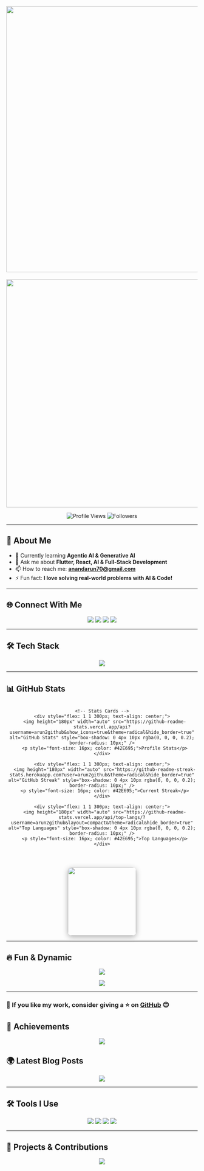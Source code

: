 <!-- Modern GitHub Profile ReadMe -->

<h1 align="center">
    <img style="margin-top: 20px;" src="https://readme-typing-svg.herokuapp.com?font=Fira+Code&weight=600&size=28&pause=1000&color=42E695&center=true&width=600&height=45&lines=Hi+%F0%9F%91%8B%2C+I'm+Arun+Kumar;A+Passionate+App+%26+Web+Developer;Specializing+in+Flutter+%26+React" width="700" />
</h1>

<!-- Animated Hero Section -->
<p align="center">
    <img src="https://camo.githubusercontent.com/4d9f5ecceb711eec6e2018f38a5677dc657c9738d4a65ba3b928c41c0a45b439/68747470733a2f2f6d69726f2e6d656469756d2e636f6d2f6d61782f313336302f302a37513379765349765f7430696f4a2d5a2e676966" width="600" />
</p>

<!-- Profile Views & Status -->
<p align="center">
    <img src="https://komarev.com/ghpvc/?username=arun2github&label=Profile+views&color=42E695&style=flat" alt="Profile Views" />
    <img src="https://img.shields.io/github/followers/arun2github?label=Followers&style=social" alt="Followers" />
</p>

---

## 🚀 About Me  
- 🌱 Currently learning **Agentic AI & Generative AI**
- 💬 Ask me about **Flutter, React, AI & Full-Stack Development**
- 📫 How to reach me: **[anandarun70@gmail.com](mailto:anandarun70@gmail.com)**
- ⚡ Fun fact: **I love solving real-world problems with AI & Code!**

---

## 🌐 Connect With Me  
<p align="center">
    <a href="https://www.linkedin.com/in/imarunjnv/" target="_blank"><img src="https://img.shields.io/badge/LinkedIn-%230077B5.svg?style=for-the-badge&logo=linkedin&logoColor=white"/></a>
    <a href="https://www.facebook.com/arun.disambiguation" target="_blank"><img src="https://img.shields.io/badge/Facebook-%231877F2.svg?style=for-the-badge&logo=facebook&logoColor=white"/></a>
    <a href="https://www.instagram.com/infamous_fluky/" target="_blank"><img src="https://img.shields.io/badge/Instagram-%23E4405F.svg?style=for-the-badge&logo=instagram&logoColor=white"/></a>
    <a href="mailto:anandarun70@gmail.com"><img src="https://img.shields.io/badge/Email-%23D14836.svg?style=for-the-badge&logo=gmail&logoColor=white"/></a>
</p>

---

## 🛠 Tech Stack  
<p align="center">
    <img src="https://skillicons.dev/icons?i=flutter,react,js,nodejs,tailwind,css,html,redux,firebase,git,linux,mysql,postman,ruby,rails" />
</p>

---

## 📊 GitHub Stats  

 

<div align="center">
  <div style="display: flex; gap: 40px; flex-wrap: wrap; justify-content: center;">

    <!-- Stats Cards -->
    <div style="flex: 1 1 300px; text-align: center;">
      <img height="180px" width="auto" src="https://github-readme-stats.vercel.app/api?username=arun2github&show_icons=true&theme=radical&hide_border=true" alt="GitHub Stats" style="box-shadow: 0 4px 10px rgba(0, 0, 0, 0.2); border-radius: 10px;" />
      <p style="font-size: 16px; color: #42E695;">Profile Stats</p>
    </div>
    
    <div style="flex: 1 1 300px; text-align: center;">
      <img height="180px" width="auto" src="https://github-readme-streak-stats.herokuapp.com?user=arun2github&theme=radical&hide_border=true" alt="GitHub Streak" style="box-shadow: 0 4px 10px rgba(0, 0, 0, 0.2); border-radius: 10px;" />
      <p style="font-size: 16px; color: #42E695;">Current Streak</p>
    </div>

    <div style="flex: 1 1 300px; text-align: center;">
      <img height="180px" width="auto" src="https://github-readme-stats.vercel.app/api/top-langs/?username=arun2github&layout=compact&theme=radical&hide_border=true" alt="Top Languages" style="box-shadow: 0 4px 10px rgba(0, 0, 0, 0.2); border-radius: 10px;" />
      <p style="font-size: 16px; color: #42E695;">Top Languages</p>
    </div>
    
  </div>
  
  <div style="margin-top: 40px;">
    <img height="180px" width="auto" src="https://github-profile-summary-cards.vercel.app/api/cards/profile-details?username=arun2github&theme=radical" style="box-shadow: 0 4px 15px rgba(0, 0, 0, 0.3); border-radius: 10px;" />
  </div>
</div>


---

## 🔥 Fun & Dynamic  
<p align="center">
    <img src="https://github-profile-trophy.vercel.app/?username=arun2github&theme=radical&column=4&margin-w=15&margin-h=15" />
</p>

<p align="center">
    <img src="https://quotes-github-readme.vercel.app/api?type=horizontal&theme=radical" />
</p>

---

### 🚀 If you like my work, consider giving a ⭐ on [GitHub](https://github.com/arun2github) 😊

<!-- Additional Custom Section for Fun and Achievements -->

## 🌟 Achievements  
<p align="center">
    <img src="https://img.shields.io/badge/Awarded%20Star%20Award%20September-2024-%23FFD700?style=for-the-badge&logo=star&logoColor=white" />
</p>

## 🌍 Latest Blog Posts
<p align="center">
    <a href="https://medium.com/@arun2github">
        <img src="https://img.shields.io/badge/Blog%20Post%20Updates-%23FF5F57?style=for-the-badge&logo=medium&logoColor=white" />
    </a>
</p>

---

## 🛠 Tools I Use  
<p align="center">
    <img src="https://img.shields.io/badge/VS%20Code-%23007ACC?style=for-the-badge&logo=visualstudiocode&logoColor=white" />
    <img src="https://img.shields.io/badge/GitHub-%23121011?style=for-the-badge&logo=github&logoColor=white" />
    <img src="https://img.shields.io/badge/Postman-%23FF6C37?style=for-the-badge&logo=postman&logoColor=white" />
    <img src="https://img.shields.io/badge/Flutter-%2302568F?style=for-the-badge&logo=flutter&logoColor=white" />
</p>

---

## 🎯 Projects & Contributions  
<p align="center">
    <a href="https://github.com/arun2github">
        <img src="https://img.shields.io/badge/My%20Projects-%23FFDD00?style=for-the-badge&logo=github&logoColor=black" />
    </a>
</p>

